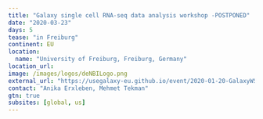 ```yaml
---
title: "Galaxy single cell RNA-seq data analysis workshop -POSTPONED"
date: "2020-03-23"
days: 5
tease: "in Freiburg"
continent: EU
location:
  name: "University of Freiburg, Freiburg, Germany"
location_url:
image: /images/logos/deNBILogo.png
external_url: "https://usegalaxy-eu.github.io/event/2020-01-20-GalaxyWS_scrna_FR/plain.html"
contact: "Anika Erxleben, Mehmet Tekman"
gtn: true
subsites: [global, us]
---
```


